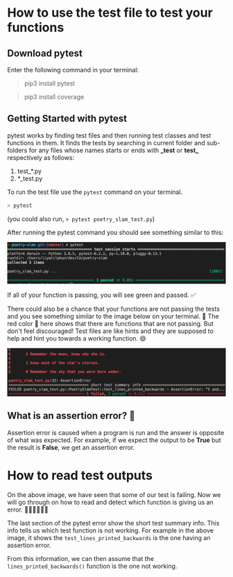 # How to use the test file to test your functions

## Download pytest

Enter the following command in your terminal:

> pip3 install pytest

> pip3 install coverage

## Getting Started with pytest

pytest works by finding test files and then running test classes and test functions in them. It finds the tests by searching in current folder and sub-folders for any files whose names starts or ends with  **\_test** or **test\_** respectively as follows:

1. test_*.py
2. *_test.py

To run the test file use the ```pytest``` command on your terminal.

```bash
> pytest
```

(you could also run, ```> pytest poetry_slam_test.py```)

After running the pytest command you should see something similar to this: 

![pytest](pytest_green.png)

If all of your function is passing, you will see green and passed. ✅

There could also be a chance that your functions are not passing the tests and you see something similar to the image below on your terminal. 🛑
The red color 🛑 here shows that there are functions that are not passing. But don't feel discouraged!
Test files are like hints and they are supposed to help and hint you towards a working function. 😄

![pytest](pytest_red.png)

## What is an assertion error? 🤔
Assertion error is caused when a program is run and the answer is opposite of what was expected. For example, if we expect the output to be **True** but the result is **False**, we get an assertion error.

# How to read test outputs

On the above image, we have seen that some of our test is failing. Now we will go through on how to read and detect which function is giving us an error. 🕵🏽‍♀️🕵🏽‍♂️

The last section of the pytest error show the short test summary info.
This  info tells us which test function is not working. For example in the above image, it shows the ```test_lines_printed_backwards``` is the one having an assertion error. 

From this information, we can then assume that the ```lines_printed_backwards()``` function is the one not working.